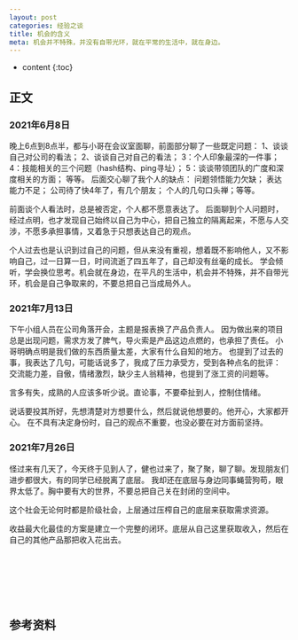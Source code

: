 ```yaml
---
layout: post
categories: 经验之谈
title: 机会的含义
meta: 机会并不特殊，并没有自带光环，就在平常的生活中，就在身边。
---
```

* content
{:toc}

## 正文

### 2021年6月8日

晚上6点到8点半，都与小哥在会议室面聊，前面部分聊了一些既定问题：
1、谈谈自己对公司的看法；
2、谈谈自己对自己的看法；
3：个人印象最深的一件事；
4：技能相关的三个问题（hash结构、ping寻址）；
5：谈谈带领团队的广度和深度相关的方面； 等等。
后面交心聊了我个人的缺点：
问题领悟能力欠缺；
表达能力不足；
公司待了快4年了，有几个朋友；
个人的几句口头禅；等等。

前面谈个人看法时，总是被否定，个人都不愿意表达了。
后面聊到个人问题时，经过点明，也才发现自己始终以自己为中心，把自己独立的隔离起来，不愿与人交涉，不愿多承担事情，又着急于只想表达自己的观点。

个人过去也是认识到过自己的问题，但从来没有重视，想着既不影响他人，又不影响自己，过一日算一日，时间流逝了四五年了，自己却没有丝毫的成长。
学会倾听，学会换位思考。机会就在身边，在平凡的生活中，机会并不特殊，并不自带光环，机会是自己争取来的，不要总把自己当成局外人。

### 2021年7月13日

下午小组人员在公司角落开会，主题是报表换了产品负责人。
因为做出来的项目总是出现问题，需求方发了脾气，导火索是产品这边点燃的，也承担了责任。
小哥明确点明是我们做的东西质量太差，大家有什么自知的地方。
也提到了过去的事，我表达了几句，可能话说多了，我成了压力承受方，受到各种点名的批评：
交流能力差，自傲，情绪激烈，缺少主人翁精神，也提到了涨工资的问题等。

言多有失，成熟的人应该多听少说。直论事，不要牵扯到人，控制住情绪。

说话要投其所好，先想清楚对方想要什么，然后就说他想要的。他开心，大家都开心。
在不具有决定身份时，自己的观点不重要，也没必要在对方面前坚持。

### 2021年7月26日

怪过来有几天了，今天终于见到人了，健也过来了，聚了聚，聊了聊。发现朋友们进步都很大，有的同学已经脱离了底层。
我却还在底层与身边同事蝇营狗苟，眼界太低了。胸中要有大的世界，不要总把自己关在封闭的空间中。

这个社会无论何时都是阶级社会，上层通过压榨自己的底层来获取需求资源。

收益最大化最佳的方案是建立一个完整的闭环。底层从自己这里获取收入，然后在自己的其他产品那把收入花出去。



<br/><br/><br/><br/><br/>
## 参考资料



